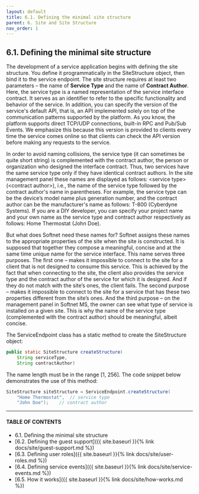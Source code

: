```yaml
---
layout: default
title: 6.1. Defining the minimal site structure
parent: 6. Site and Site Structure
nav_order: 1
---
```


## 6.1. Defining the minimal site structure

The development of a service application begins with defining the site structure. You define it programmatically in the <span class="datatype">SiteStructure</span> object, then bind it to the service endpoint. The site structure requires at least two parameters – the name of **Service Type** and the name of **Contract Author**. Here, the service type is a named representation of the service interface contract. It serves as an identifier to refer to the specific functionality and behavior of the service. In addition, you can specify the version of the service's default API, that is, an API implemented solely on top of the communication patterns supported by the platform. As you know, the platform supports direct TCP/UDP connections, built-in RPC and Pub/Sub Events. We emphasize this because this version is provided to clients every time the service comes online so that clients can check the API version before making any requests to the service.  

In order to avoid naming collisions, the service type (it can sometimes be quite short string) is complemented with the contract author, the person or organization who designed the interface contract. Thus, two services have the same service type only if they have identical contract authors. In the site management panel these names are displayed as follows: &lt;service type&gt; (&lt;contract author&gt;), i.e., the name of the service type followed by the contract author's name in parentheses. For example, the service type can be the device’s model name plus generation number, and the contract author can be the manufacturer's name as follows: T-800 (Cyberdyne Systems). If you are a DIY developer, you can specify your project name and your own name as the service type and contract author respectively as follows: Home Thermostat (John Doe).  
 
But what does Softnet need these names for? Softnet assigns these names to the appropriate properties of the site when the site is constructed. It is supposed that together they compose a meaningful, concise and at the same time unique name for the service interface. This name serves three purposes. The first one – makes it impossible to connect to the site for a client that is not designed to consume this service. This is achieved by the fact that when connecting to the site, the client also provides the service type and the contract author of the service for which it is designed. And if they do not match with the site’s ones, the client fails. The second purpose – makes it impossible to connect to the site for a service that has these two properties different from the site’s ones. And the third purpose – on the management panel in Softnet MS, the owner can see what type of service is installed on a given site. This is why the name of the service type (complemented with the contract author) should be meaningful, albeit concise.  

The <span class="datatype">ServiceEndpoint</span> class has a static method to create the <span class="datatype">SiteStructure</span> object:
```java
public static SiteStructure createStructure(
    String serviceType,
    String contractAuthor)
```
The name length must be in the range [1, 256]. The code snippet below demonstrates the use of this method:
```java
SiteStructure siteStructure = ServiceEndpoint.createStructure(
    "Home Thermostat",	// service type
    "John Doe");	// contract author
```

---
#### TABLE OF CONTENTS
* 6.1. Defining the minimal site structure
* [6.2. Defining the guest support]({{ site.baseurl }}{% link docs/site/guest-support.md %})
* [6.3. Defining user roles]({{ site.baseurl }}{% link docs/site/user-roles.md %})
* [6.4. Defining service events]({{ site.baseurl }}{% link docs/site/service-events.md %})
* [6.5. How it works]({{ site.baseurl }}{% link docs/site/how-works.md %})